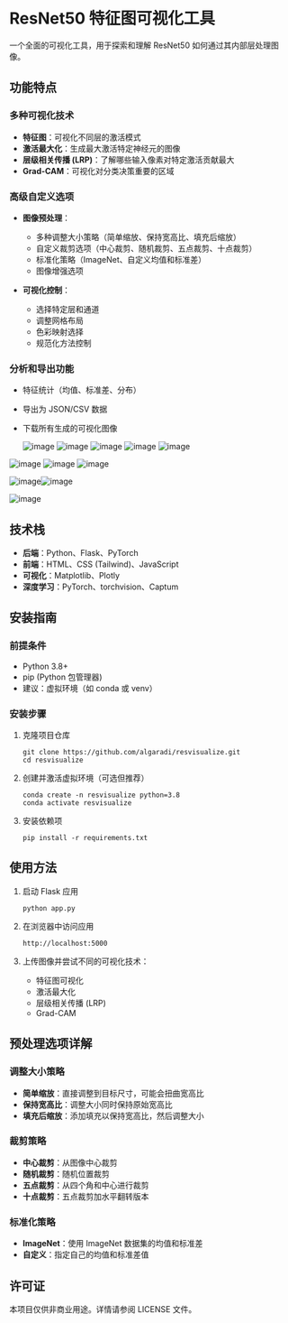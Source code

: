 # ResNet50 特征图可视化工具

一个全面的可视化工具，用于探索和理解 ResNet50 如何通过其内部层处理图像。

## 功能特点

### 多种可视化技术
- **特征图**：可视化不同层的激活模式
- **激活最大化**：生成最大激活特定神经元的图像
- **层级相关传播 (LRP)**：了解哪些输入像素对特定激活贡献最大
- **Grad-CAM**：可视化对分类决策重要的区域

### 高级自定义选项
- **图像预处理**：
  - 多种调整大小策略（简单缩放、保持宽高比、填充后缩放）
  - 自定义裁剪选项（中心裁剪、随机裁剪、五点裁剪、十点裁剪）
  - 标准化策略（ImageNet、自定义均值和标准差）
  - 图像增强选项

- **可视化控制**：
  - 选择特定层和通道
  - 调整网格布局
  - 色彩映射选择
  - 规范化方法控制

### 分析和导出功能
- 特征统计（均值、标准差、分布）
- 导出为 JSON/CSV 数据
- 下载所有生成的可视化图像

  ![image](https://github.com/algaradi/resvisualize/blob/main/preview/image(10).png)
![image](https://github.com/algaradi/resvisualize/blob/main/preview/image(2).png)
![image](https://github.com/algaradi/resvisualize/blob/main/preview/image(3).png)
![image](https://github.com/algaradi/resvisualize/blob/main/preview/image(1).png)
![image](https://github.com/algaradi/resvisualize/blob/main/preview/image(4).png)

![image](https://github.com/algaradi/resvisualize/blob/main/preview/image(9).png)
![image](https://github.com/algaradi/resvisualize/blob/main/preview/image(5).png) ![image](https://github.com/algaradi/resvisualize/blob/main/preview/image(6).png)

![image](https://github.com/algaradi/resvisualize/blob/main/preview/image(7).png)![image](https://github.com/algaradi/resvisualize/blob/main/preview/image(8).png)

![image](https://github.com/algaradi/resvisualize/blob/main/preview/image(11).png)

## 技术栈
- **后端**：Python、Flask、PyTorch
- **前端**：HTML、CSS (Tailwind)、JavaScript
- **可视化**：Matplotlib、Plotly
- **深度学习**：PyTorch、torchvision、Captum

## 安装指南

### 前提条件
- Python 3.8+
- pip (Python 包管理器)
- 建议：虚拟环境（如 conda 或 venv）

### 安装步骤

1. 克隆项目仓库
   ```
   git clone https://github.com/algaradi/resvisualize.git
   cd resvisualize
   ```

2. 创建并激活虚拟环境（可选但推荐）
   ```
   conda create -n resvisualize python=3.8
   conda activate resvisualize
   ```

3. 安装依赖项
   ```
   pip install -r requirements.txt
   ```

## 使用方法

1. 启动 Flask 应用
   ```
   python app.py
   ```

2. 在浏览器中访问应用
   ```
   http://localhost:5000
   ```

3. 上传图像并尝试不同的可视化技术：
   - 特征图可视化
   - 激活最大化
   - 层级相关传播 (LRP)
   - Grad-CAM

## 预处理选项详解

### 调整大小策略
- **简单缩放**：直接调整到目标尺寸，可能会扭曲宽高比
- **保持宽高比**：调整大小同时保持原始宽高比
- **填充后缩放**：添加填充以保持宽高比，然后调整大小

### 裁剪策略
- **中心裁剪**：从图像中心裁剪
- **随机裁剪**：随机位置裁剪
- **五点裁剪**：从四个角和中心进行裁剪
- **十点裁剪**：五点裁剪加水平翻转版本

### 标准化策略
- **ImageNet**：使用 ImageNet 数据集的均值和标准差
- **自定义**：指定自己的均值和标准差值

## 许可证

本项目仅供非商业用途。详情请参阅 LICENSE 文件。 
